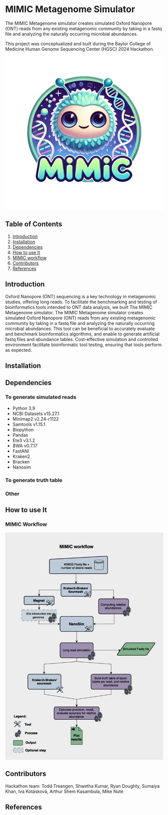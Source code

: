 # MIMIC Metagenome Simulator

The MIMIC Metagenome simulator creates simulated Oxford Nanopore (ONT) reads from any existing metagenomic community
by taking in a fastq file and analyzing the naturally occurring microbial abundances. 

This project was conceptualized and built during the
Baylor College of Medicine Human Genome Sequencing Center (HGSC) 2024 Hackathon. 


![alt text](docs/img/logo_small.png)

## Table of Contents 
1. [Introduction](#introduction) 
2. [Installation](#installation) 
3. [Dependencies](#dependencies)
4. [How to use It](#how-to-use-it) 
6. [MIMIC workflow](#mimic-workflow) 
7. [Contributors](#contributors) 
8. [References](#references) 


## Introduction

Oxford Nanopore (ONT) sequencing is a key technology in metagenomic studies, offering long reads. 
To facilitate the benchmarking and testing of bioinformatics tools intended to ONT data analysis, 
we built The MIMIC Metagenome simulator. 
The MIMIC Metagenome simulator creates simulated Oxford Nanopore (ONT) reads from any existing 
metagenomic community by taking in a fastq file and analyzing the naturally occurring microbial abundances. 
This tool can be beneficial to accurately evaluate and benchmark bioinformatics algorithms, and 
enable to generate artificial fastq files and abundance tables. Cost-effective simulation and controlled 
environment facilitate bioinformatic tool testing, ensuring that tools perform as expected. 



## Installation

## Dependencies

### To generate simulated reads

- Python 3.9
- NCBI Datasets v15.27.1
- Minimap2 v2.24-r1122
- Samtools v1.15.1
- Biopython
- Pandas
- Ete3 v3.1.2
- BWA v0.7.17
- FastANI
- Kraken2
- Bracken
- Nanosim

### To generate truth table

### Other 


## How to use It


### MIMIC Workflow
![alt text](docs/img/flowchart_v3.png)

## Contributors

Hackathon team: Todd	Treangen, Shwetha	Kumar, Ryan	Doughty, Sumaiya	Khan, Iva	Kotásková, Arthur	Shem Kasambula, Mike	Nute

## References 



